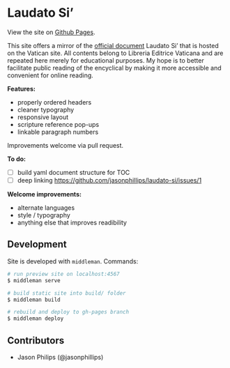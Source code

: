# Laudato Si’

View the site on [Github Pages](http://encyclical.github.io/laudato-si/).

This site offers a mirror of the
[official document](http://w2.vatican.va/content/francesco/en/encyclicals/documents/papa-francesco_20150524_enciclica-laudato-si.html) Laudato Si’ that is hosted on the Vatican site. All contents belong to Libreria Editrice Vaticana and are
repeated here merely for educational purposes. My hope is to better facilitate public reading of the
encyclical by making it more accessible and convenient for online reading.

**Features:**
 - properly ordered headers
 - cleaner typography
 - responsive layout
 - scripture reference pop-ups
 - linkable paragraph numbers

Improvements welcome via pull request.

**To do:**
 - [ ] build yaml document structure for TOC
 - [ ] deep linking https://github.com/jasonphillips/laudato-si/issues/1

**Welcome improvements:**
 - alternate languages
 - style / typography
 - anything else that improves readibility

## Development

Site is developed with `middleman`. Commands:

```bash
# run preview site on localhost:4567
$ middleman serve

# build static site into build/ folder
$ middleman build

# rebuild and deploy to gh-pages branch
$ middleman deploy
```

## Contributors

- Jason Philips (@jasonphillips)


